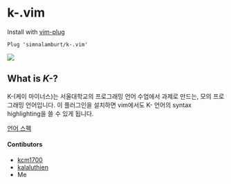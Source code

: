 k-.vim
========

Install with [vim-plug][]
```vim
Plug 'simnalamburt/k-.vim'
```

![](http://i.imgur.com/fCriUhm.png)

What is *K-*?
--------
K-(케이 마이너스)는 서울대학교의 프로그래밍 언어 수업에서 과제로 만드는, 모의
프로그래밍 언어입니다. 이 플러그인을 설치하면 vim에서도 K- 언어의 syntax
highlighting을 쓸 수 있게 됩니다.

[언어 스펙](http://ropas.snu.ac.kr/~ta/4190.310/15/document/K_doc/k-.pdf)

#### Contibutors
- [kcm1700](https://github.com/kcm1700)
- [kalaluthien](https://github.com/kalaluthien)
- Me

[vim-plug]: https://github.com/junegunn/vim-plug
